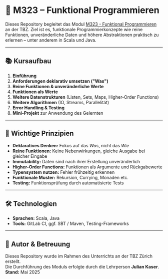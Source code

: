 # 📘 M323 – Funktional Programmieren

Dieses Repository begleitet das Modul [M323 - Funktional Programmieren](https://www.modulbaukasten.ch/module/323) an der TBZ. Ziel ist es, funktionale Programmierkonzepte wie reine Funktionen, unveränderliche Daten und höhere Abstraktionen praktisch zu erlernen – unter anderem in Scala und Java.

---

## 📚 Kursaufbau

1. **Einführung**  
2. **Anforderungen deklarativ umsetzen ("Was")**  
3. **Reine Funktionen & unveränderliche Werte**  
4. **Funktionen als Werte**  
5. **Weitere Datenstrukturen** (Listen, Sets, Maps, Higher-Order Functions)  
6. **Weitere Algorithmen** (IO, Streams, Parallelität)  
7. **Error Handling & Testing**  
8. **Mini-Projekt** zur Anwendung des Gelernten  

---

## 🔑 Wichtige Prinzipien

- **Deklaratives Denken:** Fokus auf das *Was*, nicht das *Wie*  
- **Reine Funktionen:** Keine Nebenwirkungen, gleiche Ausgabe bei gleicher Eingabe  
- **Immutability:** Daten sind nach ihrer Erstellung unveränderlich  
- **Higher-Order Functions:** Funktionen als Argumente und Rückgabewerte  
- **Typensystem nutzen:** Fehler frühzeitig erkennen  
- **Funktionale Muster:** Rekursion, Currying, Monaden etc.  
- **Testing:** Funktionsprüfung durch automatisierte Tests  

---

## 🛠 Technologien

- **Sprachen:** Scala, Java  
- **Tools:** GitLab CI, ggf. SBT / Maven, Testing-Frameworks  

---

## 👤 Autor & Betreuung

Dieses Repository wurde im Rahmen des Unterrichts an der TBZ Zürich erstellt.  
Die Durchführung des Moduls erfolgte durch die Lehrperson **Julian Kaser**.  
**Stand:** Mai 2025
